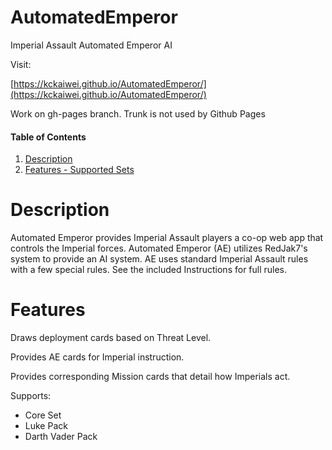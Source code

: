 # AutomatedEmperor
Imperial Assault Automated Emperor AI

Visit:

[https://kckaiwei.github.io/AutomatedEmperor/](https://kckaiwei.github.io/AutomatedEmperor/)

Work on gh-pages branch. Trunk is not used by Github Pages

#### Table of Contents

1. [Description](#Description)
2. [Features - Supported Sets](#Features)


# Description

Automated Emperor provides Imperial Assault players a co-op web app that controls the Imperial forces. Automated Emperor (AE) utilizes RedJak7's system to provide an AI system. AE uses standard Imperial Assault rules with a few special rules. See the included Instructions for full rules.

# Features

Draws deployment cards based on Threat Level.

Provides AE cards for Imperial instruction.

Provides corresponding Mission cards that detail how Imperials act.

Supports:
- Core Set
- Luke Pack
- Darth Vader Pack
